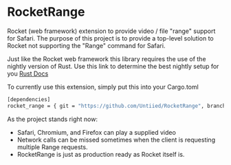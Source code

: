 # RocketRange
Rocket (web framework) extension to provide video / file "range" support for Safari.
The purpose of this project is to provide a top-level solution to Rocket not supporting the "Range" command for Safari.

Just like the Rocket web framework this library requires the use of the nightly version of Rust.
Use this link to determine the best nightly setup for you [Rust Docs](https://doc.rust-lang.org/edition-guide/rust-2018/rustup-for-managing-rust-versions.html)


To currently use this extension, simply put this into your Cargo.toml
```sh
[dependencies]
rocket_range = { git = "https://github.com/Untiied/RocketRange", branch = "main" }
```

As the project stands right now: 

 - Safari, Chromium, and Firefox can play a supplied video
 - Network calls can be missed sometimes when the client is requesting multiple Range requests.
 - RocketRange is just as production ready as Rocket itself is.

